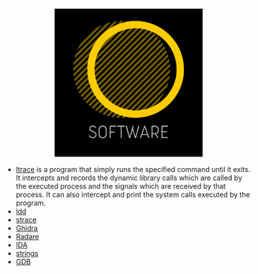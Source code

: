 <p align="center"> 
 <img src="https://github.com/fralabi/images/blob/main/SOFTWARE.png" height="300" width="300"  style="align:center">
</p>

- [ltrace](https://man7.org/linux/man-pages/man1/ltrace.1.html)
is a program that simply runs the specified command until it exits.  It intercepts and records the dynamic library calls which are called by the executed process and the signals which are received by that process.  It can also intercept and print the system calls executed by the program.
- [ldd](https://man7.org/linux/man-pages/man1/ldd.1.html)<br>
- [strace](https://man7.org/linux/man-pages/man1/strace.1.html)<br>
- [Ghidra](https://ghidra-sre.org/)<br>
- [Radare](https://rada.re/n/)<br>
- [IDA](https://hex-rays.com/ida-pro/)<br>
- [strings](https://man7.org/linux/man-pages/man1/strings.1.html)<br>
- [GDB](https://www.sourceware.org/gdb/)<br>
